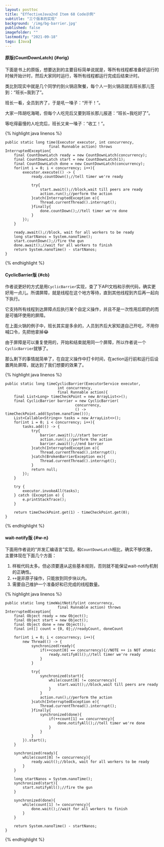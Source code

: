 ```yaml
---
layout: posttoc
title: "EffectiveJava2nd Item 68 Code示例"
subtitle: "三个版本的实现"
background: '/img/bg-barrier.jpg'
published: false
imagefolder: ""
lastmodify: "2021-09-18"
tags: [Java]
---
```


#### 原版(CountDownLatch) {#orig}

下面是书上的原版，想要达到的主要目标简单说就是，等所有线程都准备好运行的时候开始计时，然后大家同时运行，等所有线程都运行完成后结束计时。

类比到现实中就是几个同学约到火锅店聚餐，每个人一到火锅店就去班长那儿签到：“班长~我到了”。

班长一看，全员到齐了，于是吼一嗓子：“开干！”。

大家一阵胡吃海喝，但每个人吃完后又要到班长那儿报道：“班长~我吃好了”。

等吃得最慢的人吃完后，班长又来一嗓子：“收工！”。

{% highlight java linenos %}

    public static long time(Executor executor, int concurrency, 
                        final Runnable action) throws InterruptedException{
        final CountDownLatch ready = new CountDownLatch(concurrency);
        final CountDownLatch start = new CountDownLatch(1);
        final CountDownLatch done = new CountDownLatch(concurrency);
        for(int i = 0; i < concurrency; i++){
            executor.execute(() -> {
                ready.countDown();//tell timer we're ready
                
                try{
                    start.await();//block,wait till peers are ready
                    action.run();//perform the action
                }catch(InterruptedException e){
                    Thread.currentThread().interrupt();
                }finally{
                    done.countDown();//tell timer we're done
                }
            });
        }
        
        ready.await();//block, wait for all workers to be ready
        long startNanos = System.nanoTime();
        start.countDown();//fire the gun
        done.await();//wait for all workers to finish
        return System.nanoTime() - startNanos;
    }

{% endhighlight %}

#### CyclicBarrier版 {#cb}

作者说更好的方式是用`CyclicBarrier`实现，查了下API文档和示例代码，确实更好用一点儿。所谓屏障，就是线程在这个地方等待，直到其他线程到齐后再一起向下执行。

它支持所有线程到达屏障点后执行某个自定义操作，并且不是一次性用后即扔的而是可循环使用的屏障。

在上面火锅的例子中，班长其实是多余的，人员到齐后大家知道自己开吃，不用你喊口令，先把他拿掉:joy:

由于屏障是可以重复使用的，开始和结束就用同一个屏障，所以作者说一个`CyclicBarrier`就够了。

那么剩下的事情就简单了，在自定义操作中打卡时间，在action运行前和运行后设置两处屏障，就达到了我们想要的效果了。

{% highlight java linenos %}

    public static long timeCyclicBarrier(ExecutorService executor, 
                            int concurrency, 
                            final Runnable action){
        final List<Long> timeCheckPoint = new ArrayList<>();
        final CyclicBarrier barrier = new CyclicBarrier(
                                    concurrency, 
                                    () -> timeCheckPoint.add(System.nanoTime()));
        List<Callable<String>> tasks = new ArrayList<>();
        for(int i = 0; i < concurrency; i++){
            tasks.add(() -> {
                try{
                    barrier.await();//start barrier
                    action.run();//perform the action
                    barrier.await();//end barrier
                }catch(InterruptedException e){
                    Thread.currentThread().interrupt(); 
                }catch(BrokenBarrierException ex){
                    Thread.currentThread().interrupt();
                }
                return null;
            });
        }
        
        try {
            executor.invokeAll(tasks);
        } catch (Exception e) {
            e.printStackTrace();
        }
        
        return timeCheckPoint.get(1) - timeCheckPoint.get(0);
    }

{% endhighlight %}

#### wait-notify版 {#w-n}

下面用作者说的“并发汇编语言”实现。和`CountDownLatch`相比，确实不够优雅，主要体现在下面几个方面：

1. 样板代码太多。但必须要遵从这些基本规则，否则就不能保证wait-notify机制的正确性。
1. `++`是非原子操作，只能放到同步块以内。
1. 需要自己维护一个准备好和已完成的线程数量。

{% highlight java linenos %}

    public static long timeWaitNotify(int concurrency, 
                            final Runnable action) throws InterruptedException{
        final Object ready = new Object();
        final Object start = new Object();
        final Object done = new Object();
        final int[] count = {0, 0};//readyCount, doneCount
        
        for(int i = 0; i < concurrency; i++){
            new Thread(() -> {
                synchronized(ready){
                    if(++count[0] == concurrency){//NOTE ++ is NOT atomic
                        ready.notifyAll();//tell timer we're ready
                    }
                }
                
                try{
                    synchronized(start){
                        while(count[0] != concurrency){
                            start.wait();//block,wait till peers are ready
                        }
                    }
                    action.run();//perform the action
                }catch(InterruptedException e){
                    Thread.currentThread().interrupt();
                }finally{
                    synchronized(done){
                        if(++count[1] == concurrency){
                            done.notifyAll();//tell timer we're done
                        }
                    }
                }
            }).start();
        }
        
        synchronized(ready){
            while(count[0] != concurrency){
                ready.wait();//block, wait for all workers to be ready
            }
        }
        
        long startNanos = System.nanoTime();
        synchronized(start){
            start.notifyAll();//fire the gun
        }
        
        synchronized(done){
            while(count[1] != concurrency){
                done.wait();//wait for all workers to finish
            }
        }
        
        return System.nanoTime() - startNanos;
    }

{% endhighlight %}